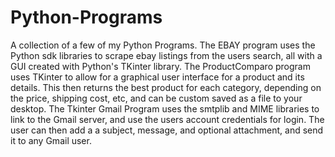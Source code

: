 # Python-Programs
A collection of a few of my Python Programs.
The EBAY program uses the Python sdk libraries to scrape ebay listings from the users search, all with a GUI created with Python's TKinter library.
The ProductComparo program uses TKinter to allow for a graphical user interface for a product and its details. This then returns the best product for each category, depending on the price, shipping cost, etc,  and can be custom saved as a file to your desktop.
The Tkinter Gmail Program uses the smtplib and MIME libraries to link to the Gmail server, and use the users account credentials for login. The user can then add a a subject, message, and optional attachment, and send it to any Gmail user.
